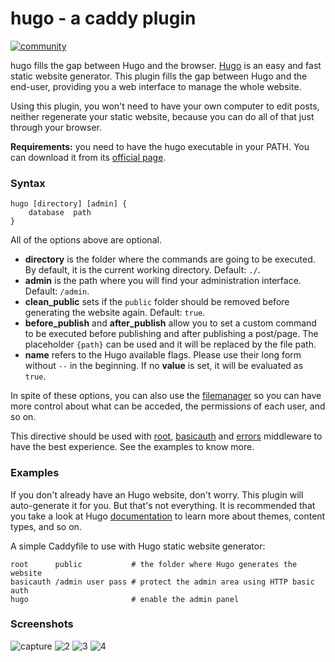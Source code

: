 # hugo - a caddy plugin

[![community](https://img.shields.io/badge/community-forum-ff69b4.svg?style=flat-square)](https://caddy.community)

hugo fills the gap between Hugo and the browser. [Hugo](http://gohugo.io/) is an easy and fast static website generator. This plugin fills the gap between Hugo and the end-user, providing you a web interface to manage the whole website.

Using this plugin, you won't need to have your own computer to edit posts, neither regenerate your static website, because you can do all of that just through your browser.

**Requirements:** you need to have the hugo executable in your PATH. You can download it from its [official page](http://gohugo.io).

### Syntax

```
hugo [directory] [admin] {
    database  path
}
```

All of the options above are optional.

* **directory** is the folder where the commands are going to be executed. By default, it is the current working directory. Default: `./`.
* **admin** is the path where you will find your administration interface. Default: `/admin`.
* **clean_public** sets if the `public` folder should be removed before generating the website again. Default: `true`.
* **before_publish** and **after_publish** allow you to set a custom command to be executed before publishing and after publishing a post/page. The placeholder `{path}` can be used and it will be replaced by the file path.
* **name** refers to the Hugo available flags. Please use their long form without `--` in the beginning. If no **value** is set, it will be evaluated as `true`.

In spite of these options, you can also use the [filemanager](https://caddyserver.com/docs/http.filemanager) so you can have more control about what can be acceded, the permissions of each user, and so on.

This directive should be used with [root](https://caddyserver.com/docs/root), [basicauth](https://caddyserver.com/docs/basicauth) and [errors](https://caddyserver.com/docs/errors) middleware to have the best experience. See the examples to know more.

### Examples

If you don't already have an Hugo website, don't worry. This plugin will auto-generate it for you. But that's not everything. It is recommended that you take a look at Hugo [documentation](http://gohugo.io/themes/overview/) to learn more about themes, content types, and so on.

A simple Caddyfile to use with Hugo static website generator:

```
root      public           # the folder where Hugo generates the website
basicauth /admin user pass # protect the admin area using HTTP basic auth
hugo                       # enable the admin panel
```

### Screenshots

![capture](https://cloud.githubusercontent.com/assets/5447088/25630072/b9a95dfa-2f63-11e7-81fe-00bab89e3391.PNG)
![2](https://cloud.githubusercontent.com/assets/5447088/25630073/b9b00678-2f63-11e7-8f5d-6488c641ed19.PNG)
![3](https://cloud.githubusercontent.com/assets/5447088/25630074/b9cbe3ca-2f63-11e7-8e53-19a3e553f86b.PNG)
![4](https://cloud.githubusercontent.com/assets/5447088/25630075/b9cfa320-2f63-11e7-8262-cdd942d4a3b5.PNG)

